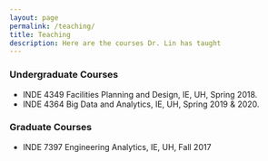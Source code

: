 ```yaml
---
layout: page
permalink: /teaching/
title: Teaching
description: Here are the courses Dr. Lin has taught
---
```


### **Undergraduate Courses**

* INDE 4349 Facilities Planning and Design, IE, UH, Spring 2018.      
* INDE 4364 Big Data and Analytics, IE, UH, Spring 2019 & 2020.     

### **Graduate Courses**

* INDE 7397 Engineering Analytics, IE, UH, Fall 2017
